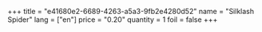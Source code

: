 +++
title = "e41680e2-6689-4263-a5a3-9fb2e4280d52"
name = "Silklash Spider"
lang = ["en"]
price = "0.20"
quantity = 1
foil = false
+++
